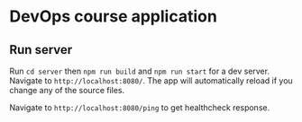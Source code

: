 # DevOps course application


## Run server

Run `cd server` then `npm run build` and `npm run start`  for a dev server. Navigate to `http://localhost:8080/`. The app will automatically reload if you change any of the source files.

Navigate to `http://localhost:8080/ping` to get healthcheck response.